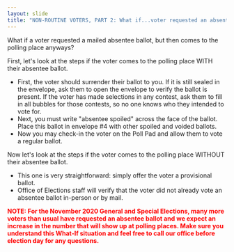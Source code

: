 ```yaml
---
layout: slide
title: "NON-ROUTINE VOTERS, PART 2: What if...voter requested an absentee ballot?"
---
```


What if a voter requested a mailed absentee ballot, but then comes to the polling place anyways?

First, let's look at the steps if the voter comes to the polling place WITH their absentee ballot.

-   First, the voter should surrender their ballot to you. If it is still sealed in the envelope, ask them to open the envelope to verify the ballot is present. If the voter has made selections in any contest, ask them to fill in all bubbles for those contests, so no one knows who they intended to vote for.
-   Next, you must write "absentee spoiled" across the face of the ballot. Place this ballot in envelope #4 with other spoiled and voided ballots.
-   Now you may check-in the voter on the Poll Pad and allow them to vote a regular ballot.

Now let's look at the steps if the voter comes to the polling place WITHOUT their absentee ballot.

-   This one is very straightforward: simply offer the voter a provisional ballot.
-   Office of Elections staff will verify that the voter did not already vote an absentee ballot in-person or by mail.

**<span style="color:red;">NOTE: For the November 2020 General and Special Elections, many more voters than usual have requested an absentee ballot and we expect an increase in the number that will show up at polling places. Make sure you understand this What-If situation and feel free to call our office before election day for any questions.</span>**
